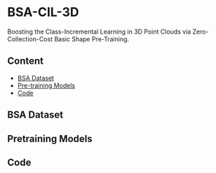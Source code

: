 # BSA-CIL-3D
Boosting the Class-Incremental Learning in 3D Point Clouds via Zero-Collection-Cost Basic Shape Pre-Training.

## Content
- [BSA Dataset](#BSA-Dataset)
- [Pre-training Models](#Pretraining-Models)
- [Code](#Code)

## BSA Dataset

## Pretraining Models

## Code
